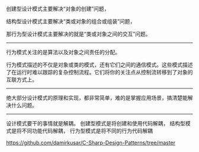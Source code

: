 创建型设计模式主要解决“对象的创建”问题，

结构型设计模式主要解决“类或对象的组合或组装”问题，

那行为型设计模式主要解决的就是“类或对象之间的交互”问题。


---

行为模式关注的是算法以及对象之间责任的分配。

行为模式描述的不仅是对象或类的模式，还有它们之间的通信模式。这些模式描述了在运行时难以跟踪的复杂控制流程。它们将你的关注点从控制流转移到了对象的互联方式上。

---

绝大部分设计模式的原理和实现，都非常简单，难的是掌握应用场景，搞清楚能解决什么问题。

---

设计模式要干的事情就是解耦。
创建型模式是将创建和使用代码解耦，
结构型模式是将不同功能代码解耦，
行为型模式是将不同的行为代码解耦


https://github.com/damirkusar/C-Sharp-Design-Patterns/tree/master
